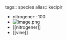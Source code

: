tags:: species
alias:: kecipir

- nitrogener:: 100
- ![image.png](https://peach-geographical-bat-397.mypinata.cloud/ipfs/QmVXimQ3BVjRKqGdcm2i37EyWLrUDjg1NA2VTXG5zqbApm)
- [[nitrogener]]
- [[vine]]